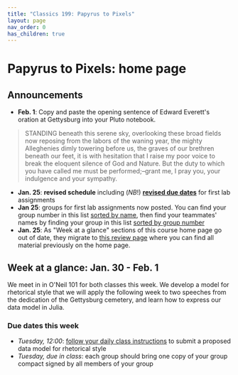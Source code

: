 ```yaml
---
title: "Classics 199: Papyrus to Pixels"
layout: page
nav_order: 0
has_children: true
---
```



# Papyrus to Pixels: home page


## Announcements

- **Feb. 1**: Copy and paste the opening sentence of Edward Everett's oration at Gettysburg into your Pluto notebook.

> STANDING beneath this serene sky, overlooking these broad fields now reposing from the labors of the waning year, the mighty Alleghenies dimly towering before us, the graves of our brethren beneath our feet, it is with hesitation that I raise my poor voice to break the eloquent silence of God and Nature. But the duty to which you have called me must be performed;–grant me, I pray you, your indulgence and your sympathy.

- **Jan. 25**: **revised schedule** including (*NB*!) [**revised due dates**](./duedates) for first lab assignments
- **Jan 25**:  groups for first lab assignments now posted. You can find your group number in this list [sorted by name](./labs/groups/groups-by-name), then find your teammates' names by finding your group in this list [sorted by group number](./labs/groups/groups-by-num)
- **Jan. 25**: As "Week at a glance" sections of this course home page go out of date, they migrate to [this review page](./previous/) where you can find all material previously on the home page.





## Week at a glance: Jan. 30 - Feb. 1

We meet in in O'Neil 101 for both classes this week. We develop a model for rhetorical style that we will apply the following week to two speeches from the dedication of the Gettysburg cemetery, and learn how to express our data model in Julia.

### Due dates this week


- *Tuesday, 12:00*: [follow your daily class instructions](./classes/content+tech1/) to submit a proposed data model for rhetorical style
- *Tuesday, due in class*: each group should bring one copy of your group compact signed by all members of your group

